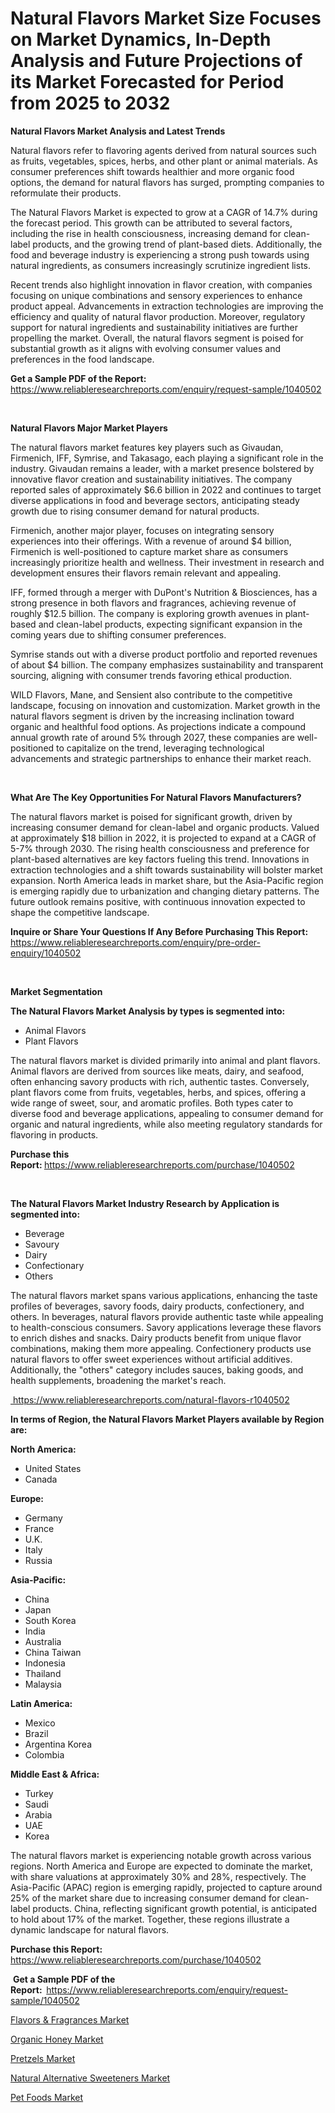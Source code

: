 <p><h1>Natural Flavors Market Size Focuses on Market Dynamics, In-Depth Analysis and Future Projections of its Market Forecasted for Period from 2025 to 2032</h1></p><p><strong>Natural Flavors Market Analysis and Latest Trends</strong></p>
<p><p>Natural flavors refer to flavoring agents derived from natural sources such as fruits, vegetables, spices, herbs, and other plant or animal materials. As consumer preferences shift towards healthier and more organic food options, the demand for natural flavors has surged, prompting companies to reformulate their products.</p><p>The Natural Flavors Market is expected to grow at a CAGR of 14.7% during the forecast period. This growth can be attributed to several factors, including the rise in health consciousness, increasing demand for clean-label products, and the growing trend of plant-based diets. Additionally, the food and beverage industry is experiencing a strong push towards using natural ingredients, as consumers increasingly scrutinize ingredient lists. </p><p>Recent trends also highlight innovation in flavor creation, with companies focusing on unique combinations and sensory experiences to enhance product appeal. Advancements in extraction technologies are improving the efficiency and quality of natural flavor production. Moreover, regulatory support for natural ingredients and sustainability initiatives are further propelling the market. Overall, the natural flavors segment is poised for substantial growth as it aligns with evolving consumer values and preferences in the food landscape.</p></p>
<p><strong>Get a Sample PDF of the Report:&nbsp;</strong> <a href="https://www.reliableresearchreports.com/enquiry/request-sample/1040502?utm_campaign=8&utm_medium=2&utm_source=Github&utm_content=ia&utm_term=14022025&utm_id=natural-flavors">https://www.reliableresearchreports.com/enquiry/request-sample/1040502</a></p>
<p>&nbsp;</p>
<p><strong>Natural Flavors Major Market Players</strong></p>
<p><p>The natural flavors market features key players such as Givaudan, Firmenich, IFF, Symrise, and Takasago, each playing a significant role in the industry. Givaudan remains a leader, with a market presence bolstered by innovative flavor creation and sustainability initiatives. The company reported sales of approximately $6.6 billion in 2022 and continues to target diverse applications in food and beverage sectors, anticipating steady growth due to rising consumer demand for natural products.</p><p>Firmenich, another major player, focuses on integrating sensory experiences into their offerings. With a revenue of around $4 billion, Firmenich is well-positioned to capture market share as consumers increasingly prioritize health and wellness. Their investment in research and development ensures their flavors remain relevant and appealing.</p><p>IFF, formed through a merger with DuPont's Nutrition & Biosciences, has a strong presence in both flavors and fragrances, achieving revenue of roughly $12.5 billion. The company is exploring growth avenues in plant-based and clean-label products, expecting significant expansion in the coming years due to shifting consumer preferences.</p><p>Symrise stands out with a diverse product portfolio and reported revenues of about $4 billion. The company emphasizes sustainability and transparent sourcing, aligning with consumer trends favoring ethical production.</p><p>WILD Flavors, Mane, and Sensient also contribute to the competitive landscape, focusing on innovation and customization. Market growth in the natural flavors segment is driven by the increasing inclination toward organic and healthful food options. As projections indicate a compound annual growth rate of around 5% through 2027, these companies are well-positioned to capitalize on the trend, leveraging technological advancements and strategic partnerships to enhance their market reach.</p></p>
<p>&nbsp;</p>
<p><strong>What Are The Key Opportunities For Natural Flavors Manufacturers?</strong></p>
<p><p>The natural flavors market is poised for significant growth, driven by increasing consumer demand for clean-label and organic products. Valued at approximately $18 billion in 2022, it is projected to expand at a CAGR of 5-7% through 2030. The rising health consciousness and preference for plant-based alternatives are key factors fueling this trend. Innovations in extraction technologies and a shift towards sustainability will bolster market expansion. North America leads in market share, but the Asia-Pacific region is emerging rapidly due to urbanization and changing dietary patterns. The future outlook remains positive, with continuous innovation expected to shape the competitive landscape.</p></p>
<p><strong>Inquire or Share Your Questions If Any Before Purchasing This Report:</strong> <a href="https://www.reliableresearchreports.com/enquiry/pre-order-enquiry/1040502?utm_campaign=8&utm_medium=2&utm_source=Github&utm_content=ia&utm_term=14022025&utm_id=natural-flavors">https://www.reliableresearchreports.com/enquiry/pre-order-enquiry/1040502</a></p>
<p>&nbsp;</p>
<p><strong>Market Segmentation</strong></p>
<p><strong>The Natural Flavors Market Analysis by types is segmented into:</strong></p>
<p><ul><li>Animal Flavors</li><li>Plant Flavors</li></ul></p>
<p><p>The natural flavors market is divided primarily into animal and plant flavors. Animal flavors are derived from sources like meats, dairy, and seafood, often enhancing savory products with rich, authentic tastes. Conversely, plant flavors come from fruits, vegetables, herbs, and spices, offering a wide range of sweet, sour, and aromatic profiles. Both types cater to diverse food and beverage applications, appealing to consumer demand for organic and natural ingredients, while also meeting regulatory standards for flavoring in products.</p></p>
<p><strong>Purchase this Report:&nbsp;</strong><a href="https://www.reliableresearchreports.com/purchase/1040502?utm_campaign=8&utm_medium=2&utm_source=Github&utm_content=ia&utm_term=14022025&utm_id=natural-flavors">https://www.reliableresearchreports.com/purchase/1040502</a></p>
<p>&nbsp;</p>
<p><strong>The Natural Flavors Market Industry Research by Application is segmented into:</strong></p>
<p><ul><li>Beverage</li><li>Savoury</li><li>Dairy</li><li>Confectionary</li><li>Others</li></ul></p>
<p><p>The natural flavors market spans various applications, enhancing the taste profiles of beverages, savory foods, dairy products, confectionery, and others. In beverages, natural flavors provide authentic taste while appealing to health-conscious consumers. Savory applications leverage these flavors to enrich dishes and snacks. Dairy products benefit from unique flavor combinations, making them more appealing. Confectionery products use natural flavors to offer sweet experiences without artificial additives. Additionally, the "others" category includes sauces, baking goods, and health supplements, broadening the market's reach.</p></p>
<p><a href="https://www.reliableresearchreports.com/natural-flavors-r1040502?utm_campaign=8&utm_medium=2&utm_source=Github&utm_content=ia&utm_term=14022025&utm_id=natural-flavors">&nbsp;https://www.reliableresearchreports.com/natural-flavors-r1040502</a></p>
<p><strong>In terms of Region, the Natural Flavors Market Players available by Region are:</strong></p>
<p>
    <p> <strong> North America: </strong>
        <ul>
            <li>United States</li>
            <li>Canada</li>
        </ul>
        </p> 
    <p> <strong> Europe: </strong>
        <ul>
            <li>Germany</li>
            <li>France</li>
            <li>U.K.</li>
            <li>Italy</li>
            <li>Russia</li>
        </ul>
        </p> 
    <p> <strong> Asia-Pacific: </strong>
        <ul>
            <li>China</li>
            <li>Japan</li>
            <li>South Korea</li>
            <li>India</li>
            <li>Australia</li>
            <li>China Taiwan</li>
            <li>Indonesia</li>
            <li>Thailand</li>
            <li>Malaysia</li>
        </ul>
        </p> 
    <p> <strong> Latin America: </strong>
        <ul>
            <li>Mexico</li>
            <li>Brazil</li>
            <li>Argentina Korea</li>
            <li>Colombia</li>
        </ul>
        </p> 
    <p> <strong> Middle East & Africa: </strong>
        <ul>
            <li>Turkey</li>
            <li>Saudi</li>
            <li>Arabia</li>
            <li>UAE</li>
            <li>Korea</li>
        </ul>
    </p>
    </p>
<p><p>The natural flavors market is experiencing notable growth across various regions. North America and Europe are expected to dominate the market, with share valuations at approximately 30% and 28%, respectively. The Asia-Pacific (APAC) region is emerging rapidly, projected to capture around 25% of the market share due to increasing consumer demand for clean-label products. China, reflecting significant growth potential, is anticipated to hold about 17% of the market. Together, these regions illustrate a dynamic landscape for natural flavors.</p></p>
<p><strong>Purchase this Report: </strong><a href="https://www.reliableresearchreports.com/purchase/1040502?utm_campaign=8&utm_medium=2&utm_source=Github&utm_content=ia&utm_term=14022025&utm_id=natural-flavors">https://www.reliableresearchreports.com/purchase/1040502</a></p>
<p>&nbsp;<strong>Get a Sample PDF of the Report:&nbsp;&nbsp;</strong><a href="https://www.reliableresearchreports.com/enquiry/request-sample/1040502?utm_campaign=8&utm_medium=2&utm_source=Github&utm_content=ia&utm_term=14022025&utm_id=natural-flavors">https://www.reliableresearchreports.com/enquiry/request-sample/1040502</a></p>
<p><strong></strong></p>
<p><p><a href="https://github.com/tashiafun920/Market-Research-Report-List-1/blob/main/flavors-fragrances-market.md?utm_campaign=8&utm_medium=2&utm_source=Github&utm_content=ia&utm_term=14022025&utm_id=natural-flavors">Flavors & Fragrances Market</a></p><p><a href="https://github.com/verikaahova/Market-Research-Report-List-1/blob/main/organic-honey-market.md?utm_campaign=8&utm_medium=2&utm_source=Github&utm_content=ia&utm_term=14022025&utm_id=natural-flavors">Organic Honey Market</a></p><p><a href="https://github.com/ezahdyre/Market-Research-Report-List-1/blob/main/pretzels-market.md?utm_campaign=8&utm_medium=2&utm_source=Github&utm_content=ia&utm_term=14022025&utm_id=natural-flavors">Pretzels Market</a></p><p><a href="https://github.com/tshumaalzlam0/Market-Research-Report-List-1/blob/main/natural-alternative-sweeteners-market.md?utm_campaign=8&utm_medium=2&utm_source=Github&utm_content=ia&utm_term=14022025&utm_id=natural-flavors">Natural Alternative Sweeteners Market</a></p><p><a href="https://github.com/dingharhouma/Market-Research-Report-List-1/blob/main/pet-foods-market.md?utm_campaign=8&utm_medium=2&utm_source=Github&utm_content=ia&utm_term=14022025&utm_id=natural-flavors">Pet Foods Market</a></p></p>